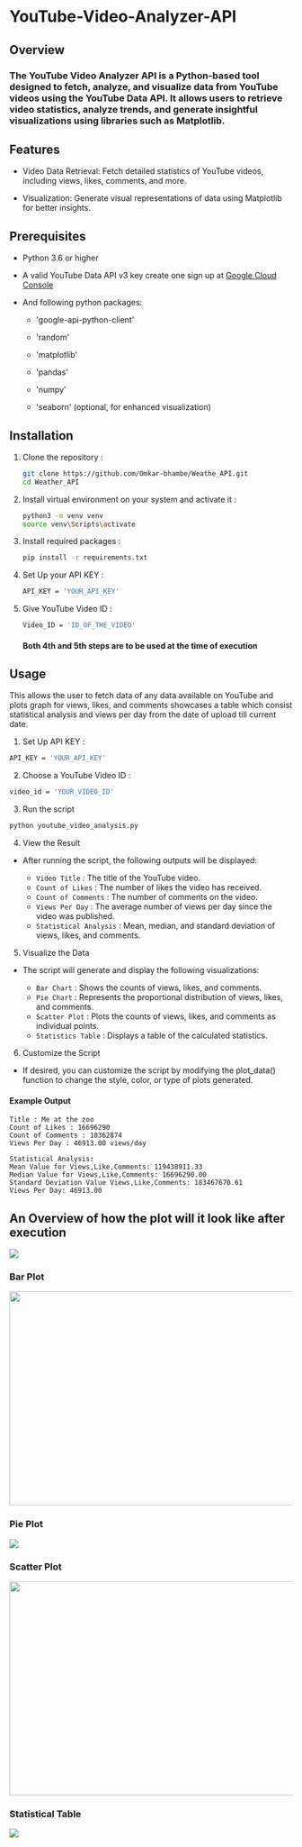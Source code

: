 # YouTube-Video-Analyzer-API

## Overview

<p><h3>The YouTube Video Analyzer API is a Python-based tool designed to fetch, analyze, and visualize data from YouTube videos using the YouTube Data API. It allows users to retrieve video statistics, analyze trends, and generate insightful visualizations using libraries such as Matplotlib.</h3></p>

## Features 
- Video Data Retrieval: Fetch detailed statistics of YouTube videos, including views, likes, comments, and more.
  
- Visualization: Generate visual representations of data using Matplotlib for better insights.

## Prerequisites
- Python 3.6 or higher
- A valid YouTube Data API v3 key create one sign up at [Google Cloud Console](https://console.cloud.google.com/welcome?_gl=1*1jpi0pq*_up*MQ..&gclid=6fee5bd906181f19f5443d1e43428b92&gclsrc=3p.ds&hl=en&project=yt-media-432209)
- And following python packages:
  
  - 'google-api-python-client'
 
  - 'random'
    
  - 'matplotlib'
    
  - 'pandas'
    
  - 'numpy'
    
  - 'seaborn' (optional, for enhanced visualization)

## Installation 

1. Clone the repository :
    ```bash
    git clone https://github.com/Omkar-bhambe/Weathe_API.git
    cd Weather_API
    ```
2. Install virtual environment on your system and activate it :
     ```bash
     python3 -m venv venv
     source venv\Scripts\activate
     ```
3. Install required packages :
    ```bash
    pip install -r requirements.txt
    ```
4. Set Up your API KEY :
   ```bash
   API_KEY = 'YOUR_API_KEY'
   ```
5. Give YouTube Video ID :
   ```bash
   Video_ID = 'ID_OF_THE_VIDEO'
   ```
   #### Both 4th and 5th steps are to be used at the time of execution

## Usage 

This allows the user to fetch data of any data available on YouTube and plots graph for views, likes, and comments showcases a table which consist statistical analysis and views per day from the date of upload till current date. 

1. Set Up API KEY :

```bash
API_KEY = 'YOUR_API_KEY'
```

2. Choose a YouTube Video ID :

```bash
video_id = 'YOUR_VIDEO_ID'
```

3. Run the script

```bash
python youtube_video_analysis.py
```

4. View the Result
   
 - After running the script, the following outputs will be displayed:
   
    - ```Video Title``` : The title of the YouTube video.
    - ```Count of Likes``` : The number of likes the video has received.
    - ```Count of Comments``` : The number of comments on the video.
    - ```Views Per Day``` : The average number of views per day since the video was published.
    - ```Statistical Analysis``` : Mean, median, and standard deviation of views, likes, and comments.
  
5. Visualize the Data

  - The script will generate and display the following visualizations:

      - ```Bar Chart``` : Shows the counts of views, likes, and comments.
      - ```Pie Chart``` : Represents the proportional distribution of views, likes, and comments.
      - ```Scatter Plot``` : Plots the counts of views, likes, and comments as individual points.
      - ```Statistics Table``` : Displays a table of the calculated statistics.
   
6. Customize the Script

- If desired, you can customize the script by modifying the plot_data() function to change the style, color, or type of plots generated.

#### Example Output

```
Title : Me at the zoo
Count of Likes : 16696290
Count of Comments : 10362874
Views Per Day : 46913.00 views/day

Statistical Analysis:
Mean Value for Views,Like,Comments: 119438911.33
Median Value for Views,Like,Comments: 16696290.00
Standard Deviation Value Views,Like,Comments: 183467670.61
Views Per Day: 46913.00
```
## An Overview of how the plot will it look like after execution

<img src = "YouTube Video Analysis Output/YT_analysis plot sheet.png">

### Bar Plot

<img src = "YouTube Video Analysis Output/Bar Plot.png" height = 380 width = 600>

### Pie Plot

<img src = "YouTube Video Analysis Output/Pie - Chart.png">

### Scatter Plot

<img src = "YouTube Video Analysis Output/Scatter Plot.png" height = 380 width = 600>

### Statistical Table

<img src = "YouTube Video Analysis Output/Statistical Analysis Table.png">
